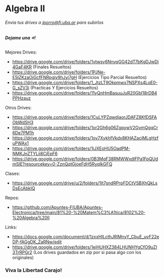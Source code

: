 # Algebra II
###### Envia tus drives a jporro@fi.uba.ar para subirlos
##### Dejame una ⭐!



Mejores Drives: 
* https://drive.google.com/drive/folders/1vtwsy6NnyqGG42dT7bKgDJwDi4GaF4KR (Finales Resueltos)
* https://drive.google.com/drive/folders/1PJNe-E5IZKzaOjGcfFNRpgiy9hJyj7gH (Ejercicios Tipo Parcial Resueltos)
* https://drive.google.com/drive/folders/1_JtzLT9Okpmwx7NSPXs4LoE0-G_sZV3i (Practicas Y Ejercicios Resueltos)
* https://drive.google.com/drive/folders/11yQnHmBasuuJuR20GbI18rDB4PPHzauz

Otros Drives:
* https://drive.google.com/drive/folders/1CuLYPZqwdjaorJDAFZ8KfDSFAObWdSH3
* https://drive.google.com/drive/folders/1or2Gh6g06ZgpywV2GvmQgqCr6De7PM1h 
* https://drive.google.com/drive/folders/1ov7XykhfVkdx8KHAZaciMLgHzfuPWAx1 
* https://drive.google.com/drive/folders/1iJXEoHU5OadPM-NMKJnZTYLii8CjEpF6 
* https://drive.google.com/drive/folders/0B3MqF38RMWWxdlFPa1FpQUdmSlE?resourcekey=0-ZznQqtGjoeFdH5RyqIkGFQ
  
Clases:
* https://drive.google.com/drive/u/2/folders/1It7sndRPrpFDCtVSBXhQkLsDsEcAbkIQ

Repos:
* https://github.com/Apuntes-FIUBA/Apuntes-Electronica/tree/main/81%20-%20Matem%C3%A1tica/8102%20-%20Algebra%20II

Links:
* https://docs.google.com/document/d/1zxxHILcthJRlMnyY_CbuE_uvF22eDP-fAGgDK_ZaRNw/edit
* https://drive.google.com/drive/folders/1eiHUHXZ384LHUNHYgCfO9uZI3TrRPGr2 (Los drives guardados en zip por si pasa algo con los originales)
  
### Viva la Libertad Carajo!
